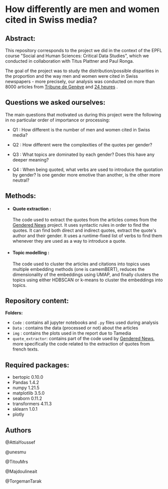 # How differently are men and women cited in Swiss media?

## Abstract:

This repository corresponds to the project we did in the context of the EPFL course "Social and Human Sciences: Critical Data Studies", which we conducted in collaboration with Titus Plattner and Paul Ronga.

The goal of the project was to study the distribution/possible disparities in the proportion and the way men and women were cited in Swiss newspapers - more precisely, our analysis was conducted on more than 8000 articles from [Tribune de Genève](https://www.tdg.ch/) and [24 heures](https://www.24heures.ch/) .

## Questions we asked ourselves:

The main questions that motivated us during this project were the following in no particular order of importance or processing:

- Q1 : How different is the number of men and women cited in Swiss media?

- Q2 : How different were the complexities of the quotes per gender?

- Q3 : What topics are dominated by each gender? Does this have any deeper meaning?

- Q4 : When being quoted, what verbs are used to introduce the quotation by gender? Is one gender more emotive than another, is the other more neutral?

## Methods:

- #### Quote extraction :

  The code used to extract the quotes from the articles comes from the [Gendered News](https://github.com/getalp/genderednews) project. It uses syntactic rules in order to find the quotes. It can find both direct and indirect quotes, extract the quote's author and their gender. It uses a runtime-fixed list of verbs to find them whenever they are used as a way to introduce a quote.

- #### Topic modelling :
  The code used to cluster the articles and citations into topics uses multiple embedding methods (one is camemBERT), reduces the dimensionality of the embeddings using UMAP, and finally clusters the topics using either HDBSCAN or k-means to cluster the embeddings into topics.

## Repository content:

**Folders:**

- `Code` : contains all jupyter notebooks and `.py` files used during analysis
- `Data` : contains the data (processed or not) about the articles
- `img` : contains the plots used in the report due to Tamedia
- `quote_extractor`: contains part of the code used by [Gendered News](https://github.com/getalp/genderednews), more specifically the code related to the extraction of quotes from french texts.

## Required packages:

- bertopic 0.10.0
- Pandas 1.4.2
- numpy 1.21.5
- matplotlib 3.5.0
- seaborn 0.11.2
- transformers 4.11.3
- sklearn 1.0.1
- plotly

## Authors

@AttiaYoussef

@unesmu

@TitouMrs

@Majdoulineait

@TorgemanTarak
